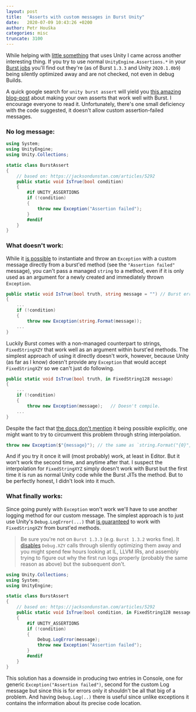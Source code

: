 ```yaml
---
layout: post
title:  "Asserts with custom messages in Burst Unity"
date:   2020-07-09 10:43:26 +0200
author: Petr Houška
categories: misc
truncate: 3100
---
```

While helping with [little something](https://twitter.com/OndraPaska/status/1280192030463995908) that uses Unity I came across another interesting thing. If you try to use normal `UnityEngine.Assertions.*` in your [Burst jobs](https://docs.unity3d.com/Packages/com.unity.burst@1.3/manual/index.html) you'll find out they're (as of Burst `1.3.3` and Unity `2020.1.0b9`) being silently optimized away and are not checked, not even in debug Builds. 

A quick google search for `unity burst assert` will yield you [this amazing blog-post](https://jacksondunstan.com/articles/5292) about making your own asserts that work well with Burst. I encourage everyone to read it. Unfortunately, there's one small deficiency with the code suggested, it doesn't allow custom assertion-failed messages.  

### No log message:

~~~ csharp
using System;
using UnityEngine;
using Unity.Collections;

static class BurstAssert
{
    // based on: https://jacksondunstan.com/articles/5292
    public static void IsTrue(bool condition)
    {
        #if UNITY_ASSERTIONS
        if (!condition)
        {
            throw new Exception("Assertion failed");
        }
        #endif
    }
}
~~~

### What doesn't work:

While it [is possible](https://docs.unity3d.com/Packages/com.unity.burst@1.3/manual/index.html#language-support) to instantiate and throw an `Exception` with a custom message directly from a burst'ed method (see the `"Assertion failed"` message), you can't pass a managed `string` to a method, even if it is only used as an argument for a newly created and immediately thrown `Exception`.

~~~ csharp
public static void IsTrue(bool truth, string message = "") // Burst error BC1033: Loading a managed string literal is not supported.
{
	...
    if (!condition)
    {
        throw new Exception(string.Format(message));
	...
}
~~~

 Luckily Burst comes with a non-managed counterpart to strings, `FixedStringXZY` that work well as an argument within burst'ed methods. The simplest approach of using it directly doesn't work, however, because Unity (as far as I know) doesn't provide any `Exception` that would accept `FixedStringXZY` so we can't just do following.

~~~ csharp
public static void IsTrue(bool truth, in FixedString128 message)
{
	...
    if (!condition)
    {
        throw new Exception(message);	// Doesn't compile.
	...
}
~~~

Despite the fact that [the docs don't mention](https://docs.unity3d.com/Packages/com.unity.burst@1.3/manual/index.html#language-support) it being possible explicitly, one might want to try to circumvent this problem through string interpolation. 

~~~ csharp
throw new Exception($"{message}"); // the same as `string.Format("{0}", message)`
~~~

And if you try it once it will (most probably) work, at least in Editor. But it won't work the second time, and anytime after that. I suspect the interpolation for `FixedStringXYZ` simply doesn't work with Burst but the first time it is run as normal Unity code while the Burst JITs the method. But to be perfectly honest, I didn't look into it much.

### What finally works:

Since going purely with `Exception` won't work we'll have to use another logging method for our custom message. The simplest approach is to just use Unity's `Debug.LogError(...)` that [is guaranteed](https://docs.unity3d.com/Packages/com.unity.burst@1.3/manual/index.html#language-support) to work with `FixedStringXZY` from burst'ed methods.

> Be sure you're not on `Burst 1.3.3` (e.g. `Burst 1.3.2` works fine). It [disables](https://docs.unity3d.com/Packages/com.unity.burst@1.3/changelog/CHANGELOG.html#known-issues) `Debug.XZY` calls through silently optimizing them away and you might spend few hours looking at IL, LLVM IRs, and assembly trying to figure out why the first run logs properly (probably the same reason as above) but the subsequent don't.

~~~ csharp
using Unity.Collections;
using System;
using UnityEngine;

static class BurstAssert
{
    // based on: https://jacksondunstan.com/articles/5292
    public static void IsTrue(bool condition, in FixedString128 message)
    {
        #if UNITY_ASSERTIONS
        if (!condition)
        {
            Debug.LogError(message);
            throw new Exception("Assertion failed");
        }
        #endif
    }
}
~~~

This solution has a downside in producing two entries in Console, one for generic `Exception("Assertion failed")`, second for the custom Log message but since this is for errors only it shouldn't be all that big of a problem. And having `Debug.Log(..)` there is useful since unlike exceptions it contains the information about its precise code location.

